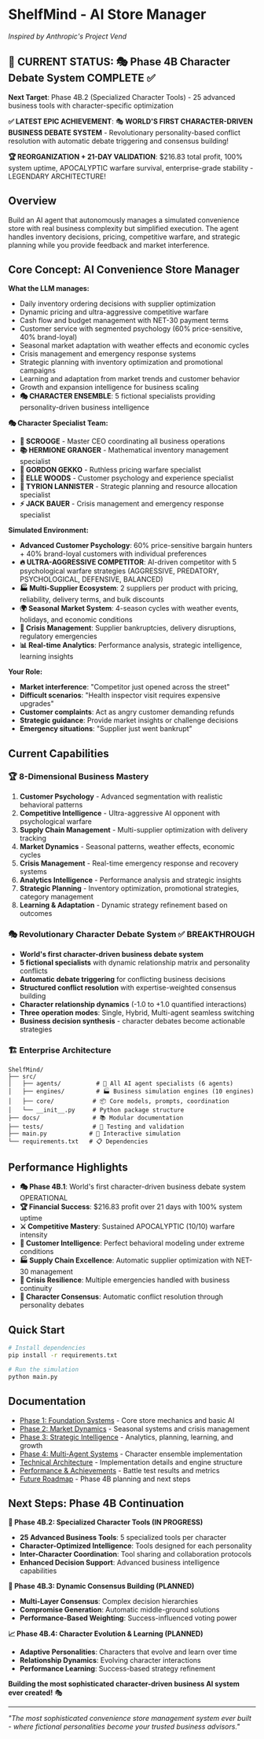 # ShelfMind - AI Store Manager
*Inspired by Anthropic's Project Vend*

## 🎯 **CURRENT STATUS**: 🎭 Phase 4B Character Debate System COMPLETE ✅
**Next Target**: Phase 4B.2 (Specialized Character Tools) - 25 advanced business tools with character-specific optimization

**✅ LATEST EPIC ACHIEVEMENT**: 🎭 **WORLD'S FIRST CHARACTER-DRIVEN BUSINESS DEBATE SYSTEM** - Revolutionary personality-based conflict resolution with automatic debate triggering and consensus building!

**🏆 REORGANIZATION + 21-DAY VALIDATION**: $216.83 total profit, 100% system uptime, APOCALYPTIC warfare survival, enterprise-grade stability - LEGENDARY ARCHITECTURE!

## Overview

Build an AI agent that autonomously manages a simulated convenience store with real business complexity but simplified execution. The agent handles inventory decisions, pricing, competitive warfare, and strategic planning while you provide feedback and market interference.

## Core Concept: **AI Convenience Store Manager**

**What the LLM manages:**
- Daily inventory ordering decisions with supplier optimization
- Dynamic pricing and ultra-aggressive competitive warfare  
- Cash flow and budget management with NET-30 payment terms
- Customer service with segmented psychology (60% price-sensitive, 40% brand-loyal)
- Seasonal market adaptation with weather effects and economic cycles
- Crisis management and emergency response systems
- Strategic planning with inventory optimization and promotional campaigns
- Learning and adaptation from market trends and customer behavior
- Growth and expansion intelligence for business scaling
- **🎭 CHARACTER ENSEMBLE**: 5 fictional specialists providing personality-driven business intelligence

**🎭 Character Specialist Team:**
- **🤖 SCROOGE** - Master CEO coordinating all business operations
- **📚 HERMIONE GRANGER** - Mathematical inventory management specialist  
- **💎 GORDON GEKKO** - Ruthless pricing warfare specialist
- **💖 ELLE WOODS** - Customer psychology and experience specialist
- **🏰 TYRION LANNISTER** - Strategic planning and resource allocation specialist
- **⚡ JACK BAUER** - Crisis management and emergency response specialist

**Simulated Environment:**
- **Advanced Customer Psychology**: 60% price-sensitive bargain hunters + 40% brand-loyal customers with individual preferences
- **🔥 ULTRA-AGGRESSIVE COMPETITOR**: AI-driven competitor with 5 psychological warfare strategies (AGGRESSIVE, PREDATORY, PSYCHOLOGICAL, DEFENSIVE, BALANCED)
- **🏭 Multi-Supplier Ecosystem**: 2 suppliers per product with pricing, reliability, delivery terms, and bulk discounts
- **🌍 Seasonal Market System**: 4-season cycles with weather events, holidays, and economic conditions
- **🚨 Crisis Management**: Supplier bankruptcies, delivery disruptions, regulatory emergencies
- **📊 Real-time Analytics**: Performance analysis, strategic intelligence, learning insights

**Your Role:**
- **Market interference**: "Competitor just opened across the street"
- **Difficult scenarios**: "Health inspector visit requires expensive upgrades"  
- **Customer complaints**: Act as angry customer demanding refunds
- **Strategic guidance**: Provide market insights or challenge decisions
- **Emergency situations**: "Supplier just went bankrupt"

## Current Capabilities

### 🏆 **8-Dimensional Business Mastery**
1. **Customer Psychology** - Advanced segmentation with realistic behavioral patterns
2. **Competitive Intelligence** - Ultra-aggressive AI opponent with psychological warfare
3. **Supply Chain Management** - Multi-supplier optimization with delivery tracking
4. **Market Dynamics** - Seasonal patterns, weather effects, economic cycles
5. **Crisis Management** - Real-time emergency response and recovery systems
6. **Analytics Intelligence** - Performance analysis and strategic insights
7. **Strategic Planning** - Inventory optimization, promotional strategies, category management
8. **Learning & Adaptation** - Dynamic strategy refinement based on outcomes

### 🎭 **Revolutionary Character Debate System** ✅ BREAKTHROUGH
- **World's first character-driven business debate system**
- **5 fictional specialists** with dynamic relationship matrix and personality conflicts
- **Automatic debate triggering** for conflicting business decisions
- **Structured conflict resolution** with expertise-weighted consensus building
- **Character relationship dynamics** (-1.0 to +1.0 quantified interactions)
- **Three operation modes**: Single, Hybrid, Multi-agent seamless switching
- **Business decision synthesis** - character debates become actionable strategies

### 🏗️ **Enterprise Architecture**
```
ShelfMind/
├── src/
│   ├── agents/          # 🤖 All AI agent specialists (6 agents)
│   ├── engines/         # 🏭 Business simulation engines (10 engines)
│   ├── core/           # 📦 Core models, prompts, coordination
│   └── __init__.py     # Python package structure
├── docs/               # 📚 Modular documentation
├── tests/              # 🧪 Testing and validation
├── main.py            # 🚀 Interactive simulation
└── requirements.txt   # 📋 Dependencies
```

## Performance Highlights

- **🎭 Phase 4B.1**: World's first character-driven business debate system OPERATIONAL
- **🏆 Financial Success**: $216.83 profit over 21 days with 100% system uptime
- **⚔️ Competitive Mastery**: Sustained APOCALYPTIC (10/10) warfare intensity  
- **🎯 Customer Intelligence**: Perfect behavioral modeling under extreme conditions
- **🏭 Supply Chain Excellence**: Automatic supplier optimization with NET-30 management
- **🚨 Crisis Resilience**: Multiple emergencies handled with business continuity
- **🤝 Character Consensus**: Automatic conflict resolution through personality debates

## Quick Start

```bash
# Install dependencies
pip install -r requirements.txt

# Run the simulation
python main.py
```

## Documentation

- [Phase 1: Foundation Systems](docs/phase-1-foundation.md) - Core store mechanics and basic AI
- [Phase 2: Market Dynamics](docs/phase-2-market-dynamics.md) - Seasonal systems and crisis management  
- [Phase 3: Strategic Intelligence](docs/phase-3-strategic-intelligence.md) - Analytics, planning, learning, and growth
- [Phase 4: Multi-Agent Systems](docs/phase-4-multi-agent.md) - Character ensemble implementation
- [Technical Architecture](docs/architecture.md) - Implementation details and engine structure
- [Performance & Achievements](docs/achievements.md) - Battle test results and metrics
- [Future Roadmap](docs/roadmap.md) - Phase 4B planning and next steps

## Next Steps: Phase 4B Continuation

**🔧 Phase 4B.2: Specialized Character Tools (IN PROGRESS)**
- **25 Advanced Business Tools**: 5 specialized tools per character
- **Character-Optimized Intelligence**: Tools designed for each personality
- **Inter-Character Coordination**: Tool sharing and collaboration protocols
- **Enhanced Decision Support**: Advanced business intelligence capabilities

**🤝 Phase 4B.3: Dynamic Consensus Building (PLANNED)**
- **Multi-Layer Consensus**: Complex decision hierarchies
- **Compromise Generation**: Automatic middle-ground solutions
- **Performance-Based Weighting**: Success-influenced voting power

**📈 Phase 4B.4: Character Evolution & Learning (PLANNED)**
- **Adaptive Personalities**: Characters that evolve and learn over time
- **Relationship Dynamics**: Evolving character interactions
- **Performance Learning**: Success-based strategy refinement

**Building the most sophisticated character-driven business AI system ever created!** 🎭

---

*"The most sophisticated convenience store management system ever built - where fictional personalities become your trusted business advisors."* 